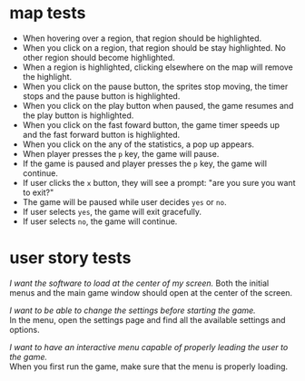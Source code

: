 # map tests
- When hovering over a region, that region should be highlighted.
- When you click on a region, that region should be stay highlighted. No other region should become highlighted.
- When a region is highlighted, clicking elsewhere on the map will remove the highlight.
- When you click on the pause button, the sprites stop moving, the timer stops and the pause button is highlighted.
- When you click on the play button when paused, the game resumes and the play button is highlighted.
- When you click on the fast foward button, the game timer speeds up and the fast forward button is highlighted. 
- When you click on the any of the statistics, a pop up appears.
- When player presses the `p` key, the game will pause.
- If the game is paused and player presses the `p` key, the game will continue.
- If user clicks the `x` button, they will see a prompt: "are you sure you want to exit?"
- The game will be paused while user decides `yes` or `no`.
- If user selects `yes`, the game will exit gracefully.
- If user selects `no`, the game will continue.

# user story tests
*I want the software to load at the center of my screen.*
Both the initial menus and the main game window should open at the center of the screen.

*I want to be able to change the settings before starting the game.*  
In the menu, open the settings page and find all the available settings and options.

*I want to have an interactive menu capable of properly leading the user to the game.*  
When you first run the game, make sure that the menu is properly loading.
